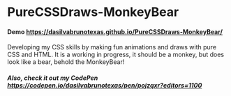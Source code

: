 # PureCSSDraws-MonkeyBear


#### Demo https://dasilvabrunotexas.github.io/PureCSSDraws-MonkeyBear/


Developing my CSS skills by making fun animations and draws with pure CSS and HTML. It is a working in progress, it should be a monkey, but does look like a bear, behold the MonkeyBear!

##### Also, check it out my CodePen https://codepen.io/dasilvabrunotexas/pen/pojzqxr?editors=1100